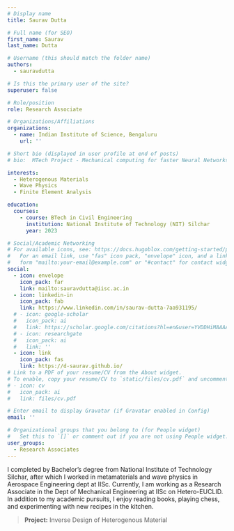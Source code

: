 ```yaml
---
# Display name
title: Saurav Dutta

# Full name (for SEO)
first_name: Saurav
last_name: Dutta

# Username (this should match the folder name)
authors:
  - sauravdutta

# Is this the primary user of the site?
superuser: false

# Role/position
role: Research Associate

# Organizations/Affiliations
organizations:
  - name: Indian Institute of Science, Bengaluru
    url: ''

# Short bio (displayed in user profile at end of posts)
# bio:  MTech Project - Mechanical computing for faster Neural Networks

interests:
  - Heterogenous Materials
  - Wave Physics
  - Finite Element Analysis

education:
  courses:
    - course: BTech in Civil Engineering
      institution: National Institute of Technology (NIT) Silchar
      year: 2023

# Social/Academic Networking
# For available icons, see: https://docs.hugoblox.com/getting-started/page-builder/#icons
#   For an email link, use "fas" icon pack, "envelope" icon, and a link in the
#   form "mailto:your-email@example.com" or "#contact" for contact widget.
social:
  - icon: envelope
    icon_pack: far
    link: mailto:sauravdutta@iisc.ac.in
  - icon: linkedin-in
    icon_pack: fab
    link: https://www.linkedin.com/in/saurav-dutta-7aa931195/
  # - icon: google-scholar
  #   icon_pack: ai
  #   link: https://scholar.google.com/citations?hl=en&user=YVDDHiMAAAAJ
  # - icon: researchgate
  #   icon_pack: ai
  #   link: ''
  - icon: link
    icon_pack: fas
    link: https://d-saurav.github.io/
# Link to a PDF of your resume/CV from the About widget.
# To enable, copy your resume/CV to `static/files/cv.pdf` and uncomment the lines below.
# - icon: cv
#   icon_pack: ai
#   link: files/cv.pdf

# Enter email to display Gravatar (if Gravatar enabled in Config)
email: ''

# Organizational groups that you belong to (for People widget)
#   Set this to `[]` or comment out if you are not using People widget.
user_groups:
  - Research Associates
---
```

I completed by Bachelor’s degree from National Institute of Technology Silchar, after which I worked in metamaterials and wave physics in Aerospace Engineering dept at IISc. Currently, I am working as a Research Associate in the Dept of Mechanical Engineering at IISc on Hetero-EUCLID. In addition to my academic pursuits, I enjoy reading books, playing chess, and experimenting with new recipes in the kitchen.

> **Project:** Inverse Design of Heterogenous Material
